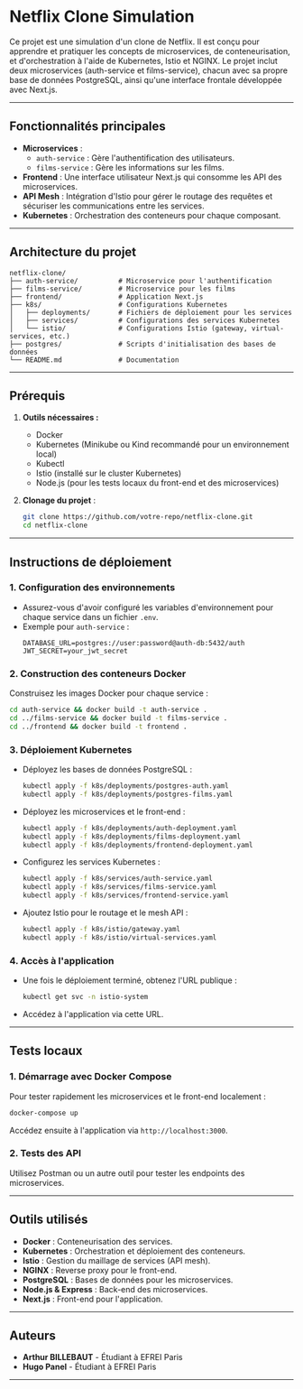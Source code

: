 # Netflix Clone Simulation

Ce projet est une simulation d'un clone de Netflix. Il est conçu pour apprendre et pratiquer les concepts de microservices, de conteneurisation, et d'orchestration à l'aide de Kubernetes, Istio et NGINX. Le projet inclut deux microservices (auth-service et films-service), chacun avec sa propre base de données PostgreSQL, ainsi qu'une interface frontale développée avec Next.js.

---

## **Fonctionnalités principales**

- **Microservices** :
  - `auth-service` : Gère l'authentification des utilisateurs.
  - `films-service` : Gère les informations sur les films.
- **Frontend** : Une interface utilisateur Next.js qui consomme les API des microservices.
- **API Mesh** : Intégration d'Istio pour gérer le routage des requêtes et sécuriser les communications entre les services.
- **Kubernetes** : Orchestration des conteneurs pour chaque composant.

---

## **Architecture du projet**

```plaintext
netflix-clone/
├── auth-service/          # Microservice pour l'authentification
├── films-service/         # Microservice pour les films
├── frontend/              # Application Next.js
├── k8s/                   # Configurations Kubernetes
│   ├── deployments/       # Fichiers de déploiement pour les services
│   ├── services/          # Configurations des services Kubernetes
│   └── istio/             # Configurations Istio (gateway, virtual-services, etc.)
├── postgres/              # Scripts d'initialisation des bases de données
└── README.md              # Documentation
```

---

## **Prérequis**

1. **Outils nécessaires :**
   - Docker
   - Kubernetes (Minikube ou Kind recommandé pour un environnement local)
   - Kubectl
   - Istio (installé sur le cluster Kubernetes)
   - Node.js (pour les tests locaux du front-end et des microservices)

2. **Clonage du projet** :
   ```bash
   git clone https://github.com/votre-repo/netflix-clone.git
   cd netflix-clone
   ```

---

## **Instructions de déploiement**

### **1. Configuration des environnements**
- Assurez-vous d'avoir configuré les variables d'environnement pour chaque service dans un fichier `.env`.
- Exemple pour `auth-service` :
  ```env
  DATABASE_URL=postgres://user:password@auth-db:5432/auth
  JWT_SECRET=your_jwt_secret
  ```

### **2. Construction des conteneurs Docker**
Construisez les images Docker pour chaque service :
```bash
cd auth-service && docker build -t auth-service .
cd ../films-service && docker build -t films-service .
cd ../frontend && docker build -t frontend .
```

### **3. Déploiement Kubernetes**
- Déployez les bases de données PostgreSQL :
  ```bash
  kubectl apply -f k8s/deployments/postgres-auth.yaml
  kubectl apply -f k8s/deployments/postgres-films.yaml
  ```
- Déployez les microservices et le front-end :
  ```bash
  kubectl apply -f k8s/deployments/auth-deployment.yaml
  kubectl apply -f k8s/deployments/films-deployment.yaml
  kubectl apply -f k8s/deployments/frontend-deployment.yaml
  ```
- Configurez les services Kubernetes :
  ```bash
  kubectl apply -f k8s/services/auth-service.yaml
  kubectl apply -f k8s/services/films-service.yaml
  kubectl apply -f k8s/services/frontend-service.yaml
  ```
- Ajoutez Istio pour le routage et le mesh API :
  ```bash
  kubectl apply -f k8s/istio/gateway.yaml
  kubectl apply -f k8s/istio/virtual-services.yaml
  ```

### **4. Accès à l'application**
- Une fois le déploiement terminé, obtenez l'URL publique :
  ```bash
  kubectl get svc -n istio-system
  ```
- Accédez à l'application via cette URL.

---

## **Tests locaux**

### **1. Démarrage avec Docker Compose**
Pour tester rapidement les microservices et le front-end localement :
```bash
docker-compose up
```
Accédez ensuite à l'application via `http://localhost:3000`.

### **2. Tests des API**
Utilisez Postman ou un autre outil pour tester les endpoints des microservices.

---

## **Outils utilisés**

- **Docker** : Conteneurisation des services.
- **Kubernetes** : Orchestration et déploiement des conteneurs.
- **Istio** : Gestion du maillage de services (API mesh).
- **NGINX** : Reverse proxy pour le front-end.
- **PostgreSQL** : Bases de données pour les microservices.
- **Node.js & Express** : Back-end des microservices.
- **Next.js** : Front-end pour l'application.

---

## **Auteurs**
- **Arthur BILLEBAUT** - Étudiant à EFREI Paris
- **Hugo Panel** - Étudiant à EFREI Paris

---



